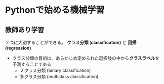 # Pythonで始める機械学習

## 教師あり学習
２つに大別することができる。 **クラス分類 (classification)** と **回帰 (regression)**

- クラス分類の目的は、あらかじめ定められた選択肢の中から**クラスラベル**を予測することである
  - ２クラス分類 (binary classification)
  - 多クラス分類 (multiclass classification)
